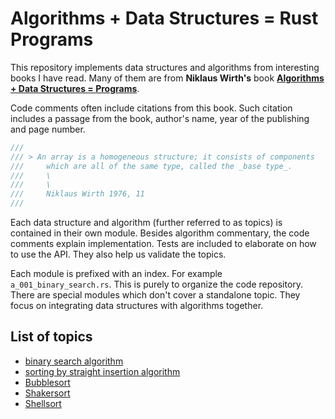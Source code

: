 # Algorithms + Data Structures = Rust Programs
This repository implements data structures and algorithms from interesting books I have read. Many of them are from **Niklaus Wirth's** book **[Algorithms + Data Structures = Programs](goodreads-main-link)**.

Code comments often include citations from this book. Such citation includes a passage from the book, author's name, year of the publishing and page number.
```rust
///
/// > An array is a homogeneous structure; it consists of components
///     which are all of the same type, called the _base type_.
///     \
///     \
///     Niklaus Wirth 1976, 11
///
```

Each data structure and algorithm (further referred to as topics) is contained in their own module. Besides algorithm commentary, the code comments explain implementation. Tests are included to elaborate on how to use the API. They also help us validate the topics.

Each module is prefixed with an index. For example `a_001_binary_search.rs`. This is purely to organize the code repository. There are special modules which don't cover a standalone topic. They focus on integrating data structures with algorithms together.

## List of topics
- [binary search algorithm](src/topics/a_001_binary_search.rs)
- [sorting by straight insertion algorithm](src/topics/a_002_straight_insertion.rs)
- [Bubblesort](src/topics/a_003_bubble_sort.rs)
- [Shakersort](src/topics/a_004_shaker_sort.rs)
- [Shellsort](src/topics/a_005_shell_sort.rs)


<!-- Invisible List of References -->
[goodreads-main-link]: https://www.goodreads.com/book/show/25860569-algorithms-data-structures-programs
